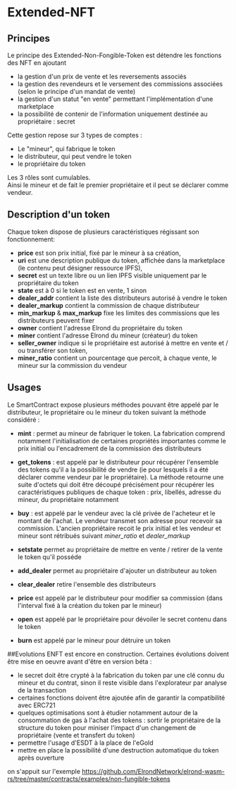 # Extended-NFT
## Principes
Le principe des Extended-Non-Fongible-Token est détendre les fonctions des NFT en ajoutant 
* la gestion d'un prix de vente et les reversements associés
* la gestion des revendeurs et le versement des commissions associées (selon le principe d'un mandat de vente)
* la gestion d'un statut "en vente" permettant l'implémentation d'une marketplace
* la possibilité de contenir de l'information uniquement destinée au propriétaire : secret

Cette gestion repose sur 3 types de comptes :
* Le "mineur", qui fabrique le token
* le distributeur, qui peut vendre le token
* le propriétaire du token
    
Les 3 rôles sont cumulables.  
Ainsi le mineur et de fait le premier propriétaire et il peut se déclarer comme vendeur.
    
## Description d'un token
Chaque token dispose de plusieurs caractéristiques régissant son fonctionnement:
* **price** est son prix initial, fixé par le mineur à sa création,
* **uri** est une description publique du token, affichée dans la marketplace (le contenu peut désigner ressource IPFS),
* **secret** est un texte libre ou un lien IPFS visible uniquement par le propriétaire du token
* **state** est à 0 si le token est en vente, 1 sinon
* **dealer_addr** contient la liste des distributeurs autorisé à vendre le token
* **dealer_markup** contient la commission de chaque distributeur
* **min_markup** & **max_markup** fixe les limites des commissions que les distributeurs peuvent fixer
* **owner** contient l'adresse Elrond du propriétaire du token
* **miner** contient l'adresse Elrond du mineur (créateur) du token
* **seller_owner** indique si le propriétaire est autorisé à mettre en vente et / ou transférer son token,
* **miner_ratio** contient un pourcentage que percoit, à chaque vente, le mineur sur la commission du vendeur    

## Usages
Le SmartContract expose plusieurs méthodes pouvant être appelé par le distributeur, le propriétaire ou le mineur du token suivant la méthode considéré :
  
* **mint** : permet au mineur de fabriquer le token. La fabrication comprend notamment
l'initialisation de certaines propriétés importantes comme le prix initial ou l'encadrement de la commission des distributeurs

* **get_tokens** : est appelé par le distributeur pour récupérer l'ensemble des tokens qu'il a la possibilité de vendre (ie
pour lesquels il a été déclarer comme vendeur par le propriétaire). La méthode retourne une suite d'octets qui doit être découpé
précisément pour récupérer les caractéristiques publiques de chaque token : prix, libellés, adresse du mineur, du propriétaire notamment
 
* **buy** : est appelé par le vendeur avec la clé privée de l'acheteur et le montant de l'achat. Le vendeur transmet son adresse
pour recevoir sa commission. L'ancien propriétaire recoit le prix initial et les vendeur et mineur sont rétribués suivant 
*miner_ratio* et *dealer_markup*

* **setstate** permet au propriétaire de mettre en vente / retirer de la vente le token qu'il posséde

* **add_dealer** permet au propriétaire d'ajouter un distributeur au token
* **clear_dealer** retire l'ensemble des distributeurs

* **price** est appelé par le distributeur pour modifier sa commission (dans l'interval fixé à la création du token par le mineur)

* **open** est appelé par le propriétaire pour dévoiler le secret contenu dans le token

* **burn** est appelé par le mineur pour détruire un token

##Evolutions
ENFT est encore en construction. Certaines évolutions doivent être mise en oeuvre avant d'être en version béta :
* le secret doit être crypté à la fabrication du token par une clé connu du mineur et du contrat, 
sinon il reste visible dans l'explorateur par analyse de la transaction
* certaines fonctions doivent être ajoutée afin de garantir la compatibilité avec ERC721
* quelques optimisations sont à étudier notamment autour de la consommation de gas à l'achat des tokens : sortir le propriétaire de la structure
du token pour miniser l'impact d'un changement de propriétaire (vente et transfert du token) 
* permettre l'usage d'ESDT à la place de l'eGold
* mettre en place la possibilité d'une destruction automatique du token après ouverture




on s'appuit sur l'exemple https://github.com/ElrondNetwork/elrond-wasm-rs/tree/master/contracts/examples/non-fungible-tokens
